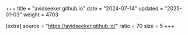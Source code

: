 +++
title = "avidseeker.github.io"
date = "2024-07-14"
updated = "2025-01-03"
weight = 4703

[extra]
source = "https://avidseeker.github.io/"
ratio = 70
size = 5
+++
